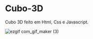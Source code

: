 # Cubo-3D

Cubo 3D feito em Html, Css e Javascript.

![ezgif com_gif_maker (3)](https://firebasestorage.googleapis.com/v0/b/customcdnjs.appspot.com/o/screen-20231022-161246_3.gif?alt=media&token=fc550918-be92-400e-978e-2abf1070dfa1)
